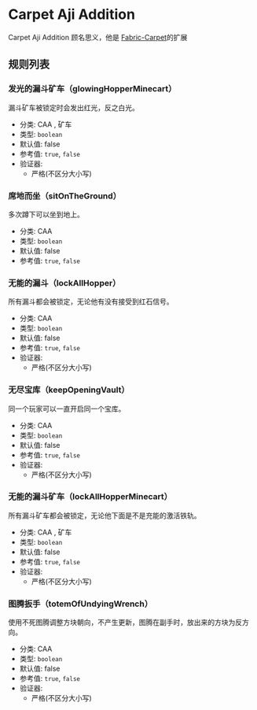 # Carpet Aji Addition

Carpet Aji Addition 顾名思义，他是 [Fabric-Carpet](https://github.com/gnembon/fabric-carpet)的扩展

## 规则列表

### 发光的漏斗矿车（glowingHopperMinecart）

漏斗矿车被锁定时会发出红光，反之白光。

- 分类: CAA , 矿车
- 类型: `boolean`
- 默认值: false
- 参考值: `true`, `false`
- 验证器:
    - 严格(不区分大小写)

### 席地而坐（sitOnTheGround）

多次蹲下可以坐到地上。

- 分类: CAA
- 类型: `boolean`
- 默认值: false
- 参考值: `true`, `false`

### 无能的漏斗（lockAllHopper）

所有漏斗都会被锁定，无论他有没有接受到红石信号。

- 分类: CAA
- 类型: `boolean`
- 默认值: false
- 参考值: `true`, `false`
- 验证器:
    - 严格(不区分大小写)
  
### 无尽宝库（keepOpeningVault）

同一个玩家可以一直开启同一个宝库。

- 分类: CAA
- 类型: `boolean`
- 默认值: false
- 参考值: `true`, `false`
- 验证器:
    - 严格(不区分大小写)

### 无能的漏斗矿车（lockAllHopperMinecart）

所有漏斗矿车都会被锁定，无论他下面是不是充能的激活铁轨。

- 分类: CAA , 矿车
- 类型: `boolean`
- 默认值: false
- 参考值: `true`, `false`
- 验证器:
    - 严格(不区分大小写)

### 图腾扳手（totemOfUndyingWrench）

使用不死图腾调整方块朝向，不产生更新，图腾在副手时，放出来的方块为反方向。

- 分类: CAA
- 类型: `boolean`
- 默认值: false
- 参考值: `true`, `false`
- 验证器:
    - 严格(不区分大小写)